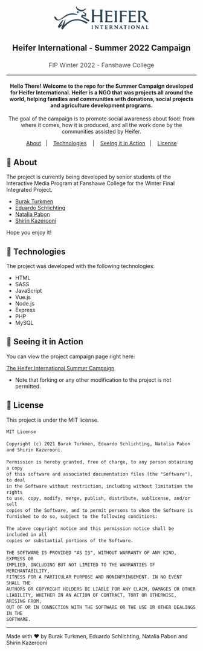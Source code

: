 <h1 align="center">
    <img src="heiferfront/src/assets/images/logo.svg" alt="Logo Heifer International" width="250px"> 
</h1>

<h2 align="center">Heifer International - Summer 2022 Campaign</h2>

<h3 align="center" style="font-weight: 300">FIP Winter 2022 - Fanshawe College</h3>

---

<h4 align="center">
  Hello There! Welcome to the repo for the Summer Campaign developed for Heifer International. Heifer is a NGO that was projects all around the world, helping families and communities with donations, social projects and agriculture development programs.
</h4>

<p align="center">
  The goal of the campaign is to promote social awareness about food: from where it comes, how it is produced, and all the work done by the communities assisted by Heifer.
</p>

<p align="center">
  <a href="#page_with_curl-about">About</a>&nbsp;&nbsp;&nbsp;|&nbsp;&nbsp;&nbsp;
  <a href="#hammer-technologies">Technologies</a>
  &nbsp;&nbsp;&nbsp;|&nbsp;&nbsp;&nbsp;
  <a href="#rocket-seeing-it-in-action">Seeing it in Action</a>&nbsp;&nbsp;&nbsp;|&nbsp;&nbsp;&nbsp;
  <a href="#memo-license">License</a>
</p>

## :page_with_curl: About

The project is currently being developed by senior students of the Interactive Media Program at Fanshawe College for the Winter Final Integrated Project.

- [Burak Turkmen](https://burakturkmen.co/)
- [Eduardo Schlichting](https://eduardoschlichting.com)
- [Natalia Pabon](http://natpabon.com/)
- [Shirin Kazerooni](http://shirinhk.com/)

Hope you enjoy it!

## :hammer: Technologies

The project was developed with the following technologies:

- HTML
- SASS
- JavaScript
- Vue.js
- Node.js
- Express
- PHP
- MySQL

## :space_invader: Seeing it in Action

You can view the project campaign page right here:

[The Heifer International Summer Campaign](-)

- Note that forking or any other modification to the project is not permitted.

## :memo: License

This project is under the MIT license.

```
MIT License

Copyright (c) 2021 Burak Turkmen, Eduardo Schlichting, Natalia Pabon and Shirin Kazerooni.

Permission is hereby granted, free of charge, to any person obtaining a copy
of this software and associated documentation files (the "Software"), to deal
in the Software without restriction, including without limitation the rights
to use, copy, modify, merge, publish, distribute, sublicense, and/or sell
copies of the Software, and to permit persons to whom the Software is
furnished to do so, subject to the following conditions:

The above copyright notice and this permission notice shall be included in all
copies or substantial portions of the Software.

THE SOFTWARE IS PROVIDED "AS IS", WITHOUT WARRANTY OF ANY KIND, EXPRESS OR
IMPLIED, INCLUDING BUT NOT LIMITED TO THE WARRANTIES OF MERCHANTABILITY,
FITNESS FOR A PARTICULAR PURPOSE AND NONINFRINGEMENT. IN NO EVENT SHALL THE
AUTHORS OR COPYRIGHT HOLDERS BE LIABLE FOR ANY CLAIM, DAMAGES OR OTHER
LIABILITY, WHETHER IN AN ACTION OF CONTRACT, TORT OR OTHERWISE, ARISING FROM,
OUT OF OR IN CONNECTION WITH THE SOFTWARE OR THE USE OR OTHER DEALINGS IN THE
SOFTWARE.
```

---

Made with ❤️ by Burak Turkmen, Eduardo Schlichting, Natalia Pabon and Shirin Kazerooni
